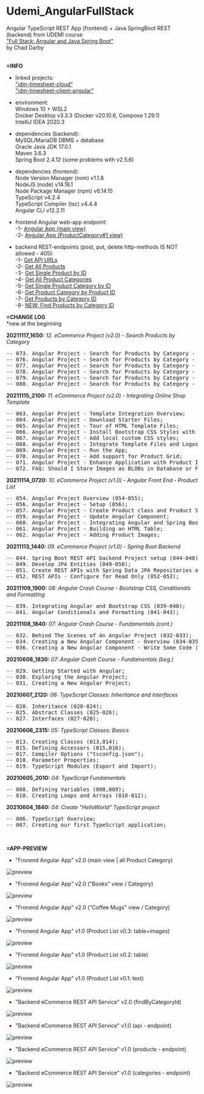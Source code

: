 # Udemi_AngularFullStack
Angular TypeScript REST App (frontend) + Java SpringBoot REST (backend) from UDEMI course <br>
["Full Stack: Angular and Java Spring Boot"](https://www.udemy.com/course/full-stack-angular-spring-boot-tutorial/) <br>
by Chad Darby<br>
<br>


**=INFO**

- linked projects:<br>
["jdm-timesheet-cloud"](https://github.com/drvicx/jdm-timesheet-cloud) <br>
["jdm-timesheet-client-angular"](https://github.com/drvicx/jdm-timesheet-client-angular) <br>

- environment:<br>
  Windows 10 + WSL2 <br>
  Docker Desktop v3.3.3 (Docker v20.10.6, Compose 1.29.1) <br>
  IntelliJ IDEA 2020.3 <br>

- dependencies (backend):<br>
  MySQL/MariaDB DBMS + database <br> 
  Oracle Java JDK 17.0.1 <br>
  Maven 3.6.3<br>
  Spring Boot 2.4.12 (some problems with v2.5.6) <br>
  
- dependencies (frontend):<br>
  Node Version Manager (nvm) v1.1.8 <br>
  NodeJS (node) v14.18.1 <br>
  Node Package Manager (npm) v6.14.15 <br>
  TypeScript v4.2.4 <br>
  TypeScript Compiler (tsc) v4.4.4 <br>
  Angular CLI v12.2.11 <br>

- frontend Angular web-app endpoint: <br>
  -1- [Angular App (main view)](http://localhost:4200) <br>
  -2- [Angular App (ProductCategory#1 view)](http://localhost:4200/category/1) <br>

- backend REST-endpoints (post, put, delete http-methods IS NOT allowed - 405): <br>
  -1- [Get API URLs](http://localhost:8080/api) <br>
  -2- [Get All Products](http://localhost:8080/api/products) <br>
  -3- [Get Single Product by ID](http://localhost:8080/api/products/1) <br>
  -4- [Get All Product Categories](http://localhost:8080/api/product-category) <br>
  -5- [Get Single Product Category by ID](http://localhost:8080/api/product-category/1) <br>
  -6- [Get Product Category by Product ID](http://localhost:8080/api/products/1/category) <br>
  -7- [Get Products by Category ID](http://localhost:8080/api/product-category/1/products) <br>
  -8- [NEW: Find Products by Category ID](http://localhost:8080/api/products/search/findByCategoryId?id=1) <br>

**=CHANGE LOG**<br>
*new at the beginning

**20211117_1650:** _12. eCommerce Project (v2.0) - Search Products by Category_
<pre>
-- 073. Angular Project - Search for Products by Category - Overview (073-075);
-- 076. Angular Project - Search for Products by Category - Code - Define routes;
-- 077. Angular Project - Search for Products by Category - Code - Define Router Outlet;
-- 078. Angular Project - Search for Products by Category - Code - Enhance ProductList;
-- 079. Angular Project - Search for Products by Category - Code - Update Spring Boot;
-- 080. Angular Project - Search for Products by Category - Code - Update ProductService;
</pre>


**20211115_2100:** _11. eCommerce Project (v2.0) - Integrating Online Shop Template_
<pre>
-- 063. Angular Project - Template Integration Overview;
-- 064. Angular Project - Download Starter Files;
-- 065. Angular Project - Tour of HTML Template Files;
-- 066. Angular Project - Install Bootstrap CSS Styles with npm;
-- 067. Angular Project - Add local custom CSS styles;
-- 068. Angular Project - Integrate Template Files and Logos;
-- 069. Angular Project - Run the App;
-- 070. Angular Project - Add support for Product Grid;
-- 071. Angular Project - Enhance Application with Product Images;
-- 072. FAQ: Should I Store Images as BLOBs in Database or Files on file system?;
</pre>

**20211114_0720:** _10. eCommerce Project (v1.0) - Angular Front End - Product List_
<pre>
-- 054. Angular Project Overview (054-055);
-- 056. Angular Project - Setup (056);
-- 057. Angular Project - Create Product class and Product Service (057-058);
-- 059. Angular Project - Update Angular Component;
-- 060. Angular Project - Integrating Angular and Spring Boot for Full Stack App;
-- 061. Angular Project - Building an HTML Table;
-- 062. Angular Project - Adding Product Images;
</pre>

**20211113_1440:** _09. eCommerce Project (v1.0) - Spring Boot Backend_
<pre>
-- 044. Spring Boot REST API backend Project setup (044-048);
-- 049. Develop JPA Entities (049-050);
-- 051. Create REST APIs with Spring Data JPA Repositories and Spring Data REST (051);
-- 052. REST APIs - Configure for Read Only (052-053);
</pre>

**20211109_1900:** _08: Angular Crash Course - Bootstrap CSS, Conditionals and Formatting_
<pre>
-- 039. Integrating Angular and Bootstrap CSS (039-040);
-- 041. Angular Conditionals and Formatting (041-043);
</pre>

**20211108_1840:** _07: Angular Crash Course - Fundamentals (cont.)_
<pre>
-- 032. Behind The Scenes of An Angular Project (032-033);
-- 034. Creating a New Angular Component - Overview (034-035);
-- 036. Creating a New Angular Component - Write Some Code (036-038);
</pre>

**20210608_1830:** _07: Angular Crash Course - Fundamentals (beg.)_
<pre>
-- 029. Getting Started with Angular;
-- 030. Exploring the Angular Project;
-- 031. Creating a New Angular Project;
</pre>

**20210607_2120:** _06: TypeScript Classes: Inheritance and Interfaces_
<pre>
-- 020. Inheritance (020-024);
-- 025. Abstract Classes (025-026);
-- 027. Interfaces (027-028);
</pre>

**20210606_2315:** _05: TypeScript Classes: Basics_
<pre>
-- 013. Creating Classes (013,014);
-- 015. Defining Accessors (015,016);
-- 017. Compiler Options ("tsconfig.json");
-- 018. Parameter Properties;
-- 019. TypeScript Modules (Export and Import);
</pre>

**20210605_2010:** _04: TypeScript Fundamentals_
<pre>
-- 008. Defining Variables (008,009);
-- 010. Creating Loops and Arrays (010-012);
</pre>

**20210604_1840:** _04: Create "HelloWorld" TypeScript project_
<pre>
-- 006. TypeScript Overview;
-- 007. Creating our first TypeScript application;
</pre>
<br>

**=APP-PREVIEW**

- "Fronend Angular App" v2.0 (main view | all Product Category)

![preview](_preview/ecommerce-frontend_20211117_1650_1.png?raw=true)

- "Fronend Angular App" v2.0 ("Books" view / Category)

![preview](_preview/ecommerce-frontend_20211117_1650_2.png?raw=true)

- "Fronend Angular App" v2.0 ("Coffee Mugs" view / Category)

![preview](_preview/ecommerce-frontend_20211117_1650_3.png?raw=true)

- "Fronend Angular App" v1.0 (Product List v0.3: table+images)

![preview](_preview/ecommerce-frontend_20211114_0720.png?raw=true)

- "Fronend Angular App" v1.0 (Product List v0.2: table)

![preview](_preview/ecommerce-frontend_20211114_0600.png?raw=true)

- "Fronend Angular App" v1.0 (Product List v0.1: text)

![preview](_preview/ecommerce-frontend_20211114_0500.png?raw=true)

- "Backend eCommerce REST API Service" v2.0 (findByCategoryId)

![preview](_preview/ecommerce-backend_20211117_1650_1.png?raw=true)

- "Backend eCommerce REST API Service" v1.0 (api - endpoint)

![preview](_preview/ecommerce-backend_20211112_1400_1.png?raw=true)

- "Backend eCommerce REST API Service" v1.0 (products - endpoint)

![preview](_preview/ecommerce-backend_20211112_1400_2.png?raw=true)

- "Backend eCommerce REST API Service" v1.0 (categories - endpoint)

![preview](_preview/ecommerce-backend_20211112_1400_3.png?raw=true)
